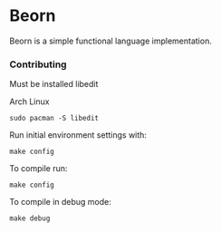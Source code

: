 # Beorn

Beorn is a simple functional language implementation.

### Contributing

Must be installed libedit

Arch Linux
```
sudo pacman -S libedit
```

Run initial environment settings with:

```
make config
```

To compile run:

```
make config
```

To compile in debug mode:

```
make debug
```


